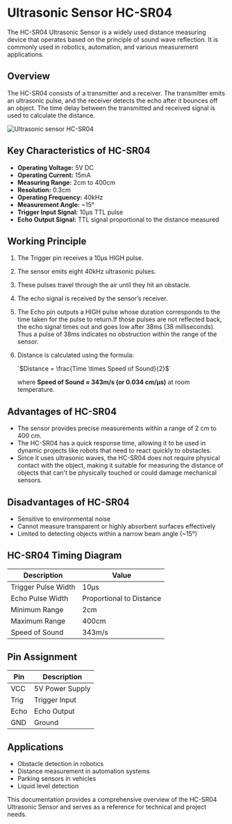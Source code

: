 # Ultrasonic Sensor HC-SR04

The HC-SR04 Ultrasonic Sensor is a widely used distance measuring device that operates based on the principle of sound wave reflection. It is commonly used in robotics, automation, and various measurement applications.

## Overview

The HC-SR04 consists of a transmitter and a receiver. The transmitter emits an ultrasonic pulse, and the receiver detects the echo after it bounces off an object. The time delay between the transmitted and received signal is used to calculate the distance.

![Ultrasonic sensor HC-SR04](https://github.com/user-attachments/assets/7934d3c6-a6ec-49b7-b9ee-250883e7fe85)

## Key Characteristics of HC-SR04

- **Operating Voltage:** 5V DC
- **Operating Current:** 15mA
- **Measuring Range:** 2cm to 400cm
- **Resolution:** 0.3cm
- **Operating Frequency:** 40kHz
- **Measurement Angle:** ~15°
- **Trigger Input Signal:** 10µs TTL pulse
- **Echo Output Signal:** TTL signal proportional to the distance measured

## Working Principle

1. The Trigger pin receives a 10µs HIGH pulse.
2. The sensor emits eight 40kHz ultrasonic pulses.
3. These pulses travel through the air until they hit an obstacle.
4. The echo signal is received by the sensor’s receiver.
5. The Echo pin outputs a HIGH pulse whose duration corresponds to the time taken for the pulse to return.If those pulses are not reflected back, the echo signal times out and goes low after 38ms (38 milliseconds). Thus a pulse of 38ms indicates no obstruction within the range of the sensor.

6. Distance is calculated using the formula:
   
   `$Distance = \frac{Time \times Speed of Sound}{2}$´
   
   where **Speed of Sound ≈ 343m/s (or 0.034 cm/µs)** at room temperature.
    
   
   

## Advantages of HC-SR04


- The sensor provides precise measurements within a range of 2 cm to 400 cm.
- The HC-SR04 has a quick response time, allowing it to be used in dynamic projects like robots that need to react quickly to obstacles.
- Since it uses ultrasonic waves, the HC-SR04 does not require physical contact with the object, making it suitable for measuring the distance of objects that can't be physically touched or could damage mechanical sensors.

## Disadvantages of HC-SR04

- Sensitive to environmental noise
- Cannot measure transparent or highly absorbent surfaces effectively
- Limited to detecting objects within a narrow beam angle (~15°)

## HC-SR04 Timing Diagram

| Description           | Value               |
|----------------------|-------------------|
| Trigger Pulse Width  | 10µs              |
| Echo Pulse Width     | Proportional to Distance |
| Minimum Range       | 2cm               |
| Maximum Range       | 400cm             |
| Speed of Sound      | 343m/s            |

## Pin Assignment

| Pin  | Description          |
|------|----------------------|
| VCC  | 5V Power Supply      |
| Trig | Trigger Input        |
| Echo | Echo Output          |
| GND  | Ground               |

## Applications

- Obstacle detection in robotics
- Distance measurement in automation systems
- Parking sensors in vehicles
- Liquid level detection

This documentation provides a comprehensive overview of the HC-SR04 Ultrasonic Sensor and serves as a reference for technical and project needs.

